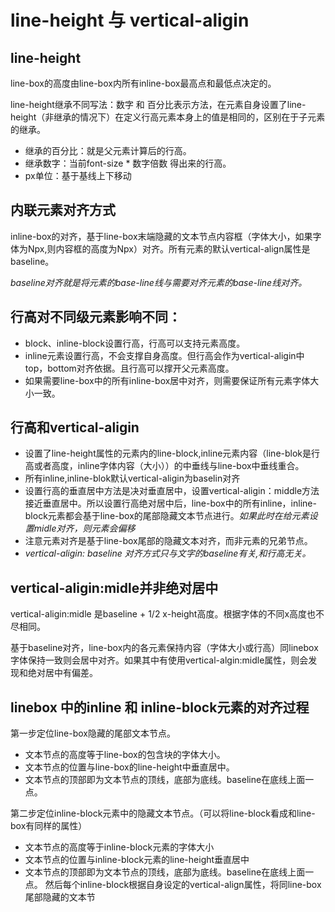 # line-height 与 vertical-aligin
## line-height 
line-box的高度由line-box内所有inline-box最高点和最低点决定的。

line-height继承不同写法：数字 和 百分比表示方法，在元素自身设置了line-height（非继承的情况下）在定义行高元素本身上的值是相同的，区别在于子元素的继承。
* 继承的百分比：就是父元素计算后的行高。
* 继承数字：当前font-size * 数字倍数 得出来的行高。
* px单位：基于基线上下移动

## 内联元素对齐方式

inline-box的对齐，基于line-box末端隐藏的文本节点内容框（字体大小，如果字体为Npx,则内容框的高度为Npx）对齐。所有元素的默认vertical-align属性是baseline。

*baseline对齐就是将元素的base-line线与需要对齐元素的base-line线对齐。*

## 行高对不同级元素影响不同：
* block、inline-block设置行高，行高可以支持元素高度。
* inline元素设置行高，不会支撑自身高度。但行高会作为vertical-aligin中top，bottom对齐依据。且行高可以撑开父元素高度。
* 如果需要line-box中的所有inline-box居中对齐，则需要保证所有元素字体大小一致。

## 行高和vertical-aligin
* 设置了line-height属性的元素内的line-block,inline元素内容（line-blok是行高或者高度，inline字体内容（大小））的中垂线与line-box中垂线重合。
* 所有inline,inline-blok默认vertical-aligin为baselin对齐
* 设置行高的垂直居中方法是决对垂直居中，设置vertical-aligin：middle方法接近垂直居中。所以设置行高绝对居中后，line-box中的所有inline，inline-block元素都会基于line-box的尾部隐藏文本节点进行。*如果此时在给元素设置midle对齐，则元素会偏移*
* 注意元素对齐是基于line-box尾部的隐藏文本对齐，而非元素的兄弟节点。
* *vertical-aligin: baseline 对齐方式只与文字的baseline有关,和行高无关。*

## vertical-aligin:midle并非绝对居中
vertical-aligin:midle 是baseline + 1/2 x-height高度。根据字体的不同x高度也不尽相同。

基于baseline对齐，line-box内的各元素保持内容（字体大小或行高）同linebox字体保持一致则会居中对齐。如果其中有使用vertical-algin:midle属性，则会发现和绝对居中有偏差。

## linebox 中的inline 和 inline-block元素的对齐过程
第一步定位line-box隐藏的尾部文本节点。

* 文本节点的高度等于line-box的包含块的字体大小。
* 文本节点的位置与line-box的line-height中垂直居中。
* 文本节点的顶部即为文本节点的顶线，底部为底线。baseline在底线上面一点。

第二步定位inline-block元素中的隐藏文本节点。（可以将line-block看成和line-box有同样的属性）
* 文本节点的高度等于inline-block元素的字体大小
* 文本节点的位置与inline-block元素的line-height垂直居中
* 文本节点的顶部即为文本节点的顶线，底部为底线。baseline在底线上面一点。
然后每个inline-block根据自身设定的vertical-align属性，将同line-box尾部隐藏的文本节 
